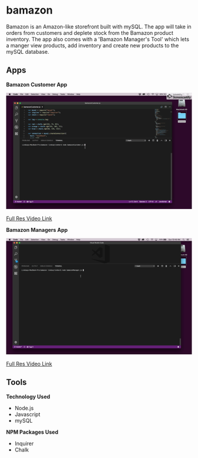 # bamazon
Bamazon is an Amazon-like storefront built with mySQL. The app will take in orders from customers and deplete stock from the Bamazon product inventory. The app also comes with a 'Bamazon Manager's Tool' which lets a manger view products, add inventory and create new products to the mySQL database.

## Apps ##

**Bamazon Customer App**

![Bamazon Customer GIF](/assets/BamazonCustomerVideo.gif)


[Full Res Video Link](https://drive.google.com/file/d/1PEywy0hW1A8IBEmdVvnijl9NBtxFqQMZ/view?usp=sharing)

**Bamazon Managers App**

![Bamazon Customer GIF](/assets/BamazonManagerVideo.gif)


[Full Res Video Link](https://drive.google.com/file/d/1jd1gysIHsW3I7IOQIU-dxsoiPevGtdP1/view?usp=sharing)

## Tools ##

**Technology Used**
* Node.js
* Javascript
* mySQL

**NPM Packages Used**
* Inquirer
* Chalk
